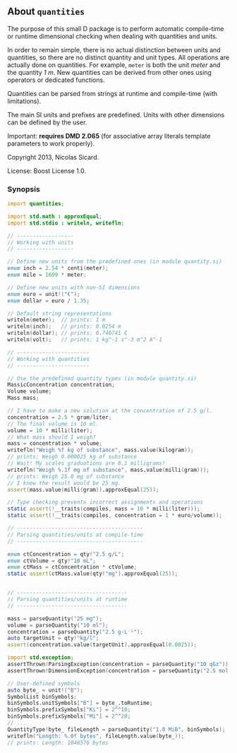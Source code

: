 ## About `quantities`

The purpose of this small D package is to perform automatic compile-time or
runtime dimensional checking when dealing with quantities and units.

In order to remain simple, there is no actual distinction between units and
quantities, so there are no distinct quantity and unit types. All operations
are actually done on quantities. For example, `meter` is both the unit _meter_
and the quantity _1 m_. New quantities can be derived from other ones using
operators or dedicated functions.

Quantities can be parsed from strings at runtime and compile-time (with
limitations).

The main SI units and prefixes are predefined. Units with other dimensions can
be defined by the user.

Important: **requires DMD 2.065** (for associative array literals template
parameters to work properly).

Copyright 2013, Nicolas Sicard.

License: Boost License 1.0.

### Synopsis

```d
import quantities;

import std.math : approxEqual;
import std.stdio : writeln, writefln;

// ------------------
// Working with units
// ------------------

// Define new units from the predefined ones (in module quantity.si)
enum inch = 2.54 * centi(meter);
enum mile = 1609 * meter;

// Define new units with non-SI dimensions
enum euro = unit!("€");
enum dollar = euro / 1.35;

// Default string representations
writeln(meter);  // prints: 1 m
writeln(inch);   // prints: 0.0254 m
writeln(dollar); // prints: 0.740741 €
writeln(volt);   // prints: 1 kg^-1 s^-3 m^2 A^-1 

// -----------------------
// Working with quantities
// -----------------------

// Use the predefined quantity types (in module quantity.si)
MassicConcentration concentration;
Volume volume;
Mass mass;

// I have to make a new solution at the concentration of 2.5 g/l.
concentration = 2.5 * gram/liter;
// The final volume is 10 ml.
volume = 10 * milli(liter);
// What mass should I weigh?
mass = concentration * volume;
writefln("Weigh %f kg of substance", mass.value(kilogram)); 
// prints: Weigh 0.000025 kg of substance
// Wait! My scales graduations are 0.1 milligrams!
writefln("Weigh %.1f mg of substance", mass.value(milli(gram)));
// prints: Weigh 25.0 mg of substance
// I knew the result would be 25 mg.
assert(mass.value(milli(gram)).approxEqual(25));

// Type checking prevents incorrect assignments and operations
static assert(!__traits(compiles, mass = 10 * milli(liter)));
static assert(!__traits(compiles, concentration = 1 * euro/volume));

// ----------------------------------------
// Parsing quantities/units at compile-time
// ----------------------------------------

enum ctConcentration = qty!"2.5 g/L";
enum ctVolume = qty!"10 mL";
enum ctMass = ctConcentration * ctVolume;
static assert(ctMass.value(qty!"mg").approxEqual(25));


// -----------------------------------
// Parsing quantities/units at runtime
// -----------------------------------

mass = parseQuantity("25 mg");
volume = parseQuantity("10 ml");
concentration = parseQuantity("2.5 g⋅L⁻¹");
auto targetUnit = qty!"kg/l";
assert(concentration.value(targetUnit).approxEqual(0.0025));

import std.exception;
assertThrown!ParsingException(concentration = parseQuantity("10 qGz"));
assertThrown!DimensionException(concentration = parseQuantity("2.5 mol⋅L⁻¹"));

// User-defined symbols
auto byte_ = unit!("B");
SymbolList binSymbols;
binSymbols.unitSymbols["B"] = byte_.toRuntime;
binSymbols.prefixSymbols["Ki"] = 2^^10;
binSymbols.prefixSymbols["Mi"] = 2^^20;
// ...
QuantityType!byte_ fileLength = parseQuantity("1.0 MiB", binSymbols);
writefln("Length: %.0f bytes", fileLength.value(byte_));
// prints: Length: 1048576 bytes
```
